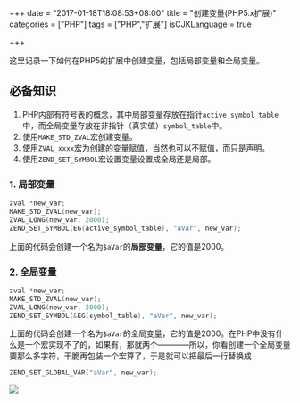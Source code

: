 +++
date = "2017-01-18T18:08:53+08:00"
title = "创建变量(PHP5.x扩展)"
categories = ["PHP"]
tags = ["PHP","扩展"]
isCJKLanguage = true

+++

这里记录一下如何在PHP5的扩展中创建变量，包括局部变量和全局变量。

## 必备知识

1. PHP内部有符号表的概念，其中局部变量存放在指针`active_symbol_table`中，而全局变量存放在非指针（真实值）`symbol_table`中。
2. 使用`MAKE_STD_ZVAL`宏创建变量。
3. 使用`ZVAL_xxxx`宏为创建的变量赋值，当然也可以不赋值，而只是声明。
4. 使用`ZEND_SET_SYMBOL`宏设置变量设置成全局还是局部。

### 1. 局部变量

```c
zval *new_var;
MAKE_STD_ZVAL(new_var);
ZVAL_LONG(new_var, 2000);
ZEND_SET_SYMBOL(EG(active_symbol_table), "aVar", new_var);
```

上面的代码会创建一个名为`$aVar`的**局部变量**，它的值是2000。



### 2. 全局变量

```c
zval *new_var;
MAKE_STD_ZVAL(new_var);
ZVAL_LONG(new_var, 2000);
ZEND_SET_SYMBOL(&EG(symbol_table), "aVar", new_var);
```

上面的代码会创建一个名为`$aVar`的全局变量，它的值是2000。在PHP中没有什么是一个宏实现不了的，如果有，那就两个————所以，你看创建一个全局变量要那么多字符，干脆再包装一个宏算了，于是就可以把最后一行替换成

```c
ZEND_SET_GLOBAL_VAR("aVar", new_var);
```

![](https://ww3.sinaimg.cn/large/006tNbRwly1fbuyfmvy90j30z403q0tk.jpg)

